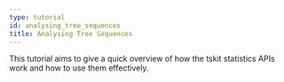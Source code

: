 ```yaml
---
type: tutorial
id: analysing_tree_sequences
title: Analysing Tree Sequences
---
```

This tutorial aims to give a quick overview of how the tskit statistics APIs work and how to use them effectively.
